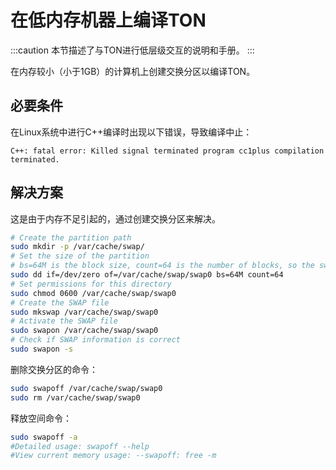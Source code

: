 # 在低内存机器上编译TON

:::caution
本节描述了与TON进行低层级交互的说明和手册。
:::

在内存较小（小于1GB）的计算机上创建交换分区以编译TON。

## 必要条件

在Linux系统中进行C++编译时出现以下错误，导致编译中止：

```
C++: fatal error: Killed signal terminated program cc1plus compilation terminated.
```

## 解决方案

这是由于内存不足引起的，通过创建交换分区来解决。

```bash
# Create the partition path
sudo mkdir -p /var/cache/swap/
# Set the size of the partition
# bs=64M is the block size, count=64 is the number of blocks, so the swap space size is bs*count=4096MB=4GB
sudo dd if=/dev/zero of=/var/cache/swap/swap0 bs=64M count=64
# Set permissions for this directory
sudo chmod 0600 /var/cache/swap/swap0
# Create the SWAP file
sudo mkswap /var/cache/swap/swap0
# Activate the SWAP file
sudo swapon /var/cache/swap/swap0
# Check if SWAP information is correct
sudo swapon -s
```

删除交换分区的命令：

```bash
sudo swapoff /var/cache/swap/swap0
sudo rm /var/cache/swap/swap0
```

释放空间命令：

```bash
sudo swapoff -a
#Detailed usage: swapoff --help
#View current memory usage: --swapoff: free -m
```
